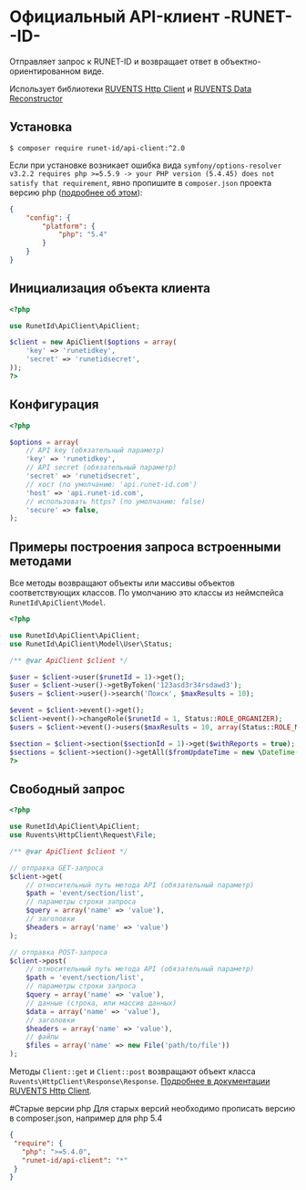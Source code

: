# Официальный API-клиент -RUNET--ID-

Отправляет запрос к RUNET-ID и возвращает ответ в объектно-ориентированном виде.

Использует библиотеки [RUVENTS Http Client](https://bitbucket.org/ruvents/http-client) и [RUVENTS Data Reconstructor](https://bitbucket.org/ruvents/data-reconstructor)

## Установка

`$ composer require runet-id/api-client:^2.0`

Если при установке возникает ошибка вида `symfony/options-resolver v3.2.2 requires php >=5.5.9 -> your PHP version (5.4.45) does not satisfy that requirement`, явно пропишите в `composer.json` проекта версию php ([подробнее об этом](https://getcomposer.org/doc/06-config.md#platform)):

```json
{
    "config": {
        "platform": {
            "php": "5.4"
        }
    }
}
```

## Инициализация объекта клиента

```php
<?php

use RunetId\ApiClient\ApiClient;

$client = new ApiClient($options = array(
    'key' => 'runetidkey',
    'secret' => 'runetidsecret',
));
?>
```

## Конфигурация

```php
<?php

$options = array(
    // API key (обязательный параметр)
    'key' => 'runetidkey',
    // API secret (обязательный параметр)
    'secret' => 'runetidsecret',
    // хост (по умолчанию: 'api.runet-id.com')
    'host' => 'api.runet-id.com',
    // использовать https? (по умолчанию: false)
    'secure' => false,
);
```

## Примеры построения запроса встроенными методами

Все методы возвращают объекты или массивы объектов соответствующих классов. По умолчанию это классы из неймспейса `RunetId\ApiClient\Model`.

```php
<?php

use RunetId\ApiClient\ApiClient;
use RunetId\ApiClient\Model\User\Status;

/** @var ApiClient $client */

$user = $client->user($runetId = 1)->get();
$user = $client->user()->getByToken('123asd3r34rsdawd3');
$users = $client->user()->search('Поиск', $maxResults = 10);

$event = $client->event()->get();
$client->event()->changeRole($runetId = 1, Status::ROLE_ORGANIZER);
$users = $client->event()->users($maxResults = 10, array(Status::ROLE_MASS_MEDIA, Status::ROLE_PARTNER));

$section = $client->section($sectionId = 1)->get($withReports = true);
$sections = $client->section()->getAll($fromUpdateTime = new \DateTime(), $withDeleted = false, $withReports = true);
?>
```

## Свободный запрос

```php
<?php

use RunetId\ApiClient\ApiClient;
use Ruvents\HttpClient\Request\File;

/** @var ApiClient $client */

// отправка GET-запроса
$client->get(
    // относительный путь метода API (обязательный параметр)
    $path = 'event/section/list',
    // параметры строки запроса
    $query = array('name' => 'value'),
    // заголовки
    $headers = array('name' => 'value')
);

// отправка POST-запроса
$client->post(
    // относительный путь метода API (обязательный параметр)
    $path = 'event/section/list',
    // параметры строки запроса
    $query = array('name' => 'value'),
    // данные (строка, или массив данных)
    $data = array('name' => 'value'),
    // заголовки
    $headers = array('name' => 'value'),
    // файлы
    $files = array('name' => new File('path/to/file'))
);
```

Методы `Client::get` и `Client::post` возвращают объект класса `Ruvents\HttpClient\Response\Response`. [Подробнее в документации RUVENTS Http Client](https://bitbucket.org/ruvents/http-client).

#Старые версии php
Для старых версий необходимо прописать версию в composer.json,  например для php 5.4
 ```json
{
  "require": {
    "php": ">=5.4.0",
    "runet-id/api-client": "*"
  }
}
```